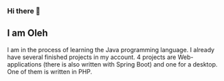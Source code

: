 

### Hi there 👋
## I am Oleh
<!--
**BADRobin/BADRobin** is a ✨ _special_ ✨ repository because its `README.md` (this file) appears on your GitHub profile.

Here are some ideas to get you started:

- 🔭 I’m currently working on ...
- 🌱 I’m currently learning ...
- 👯 I’m looking to collaborate on ...
- 🤔 I’m looking for help with ...
- 💬 Ask me about ...
- 📫 How to reach me: ...
- 😄 Pronouns: ...
- ⚡ Fun fact: ...
-->
I am in the process of learning the Java programming language.
I already have several finished projects in my account. 4 projects are Web-applications (there is also written with Spring Boot) and one for a desktop. One of them is written in PHP. 

